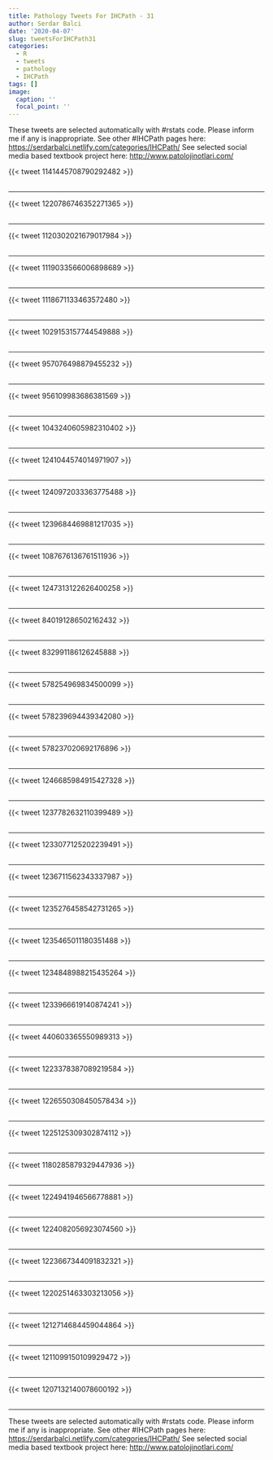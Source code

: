 ```yaml
---
title: Pathology Tweets For IHCPath - 31
author: Serdar Balci
date: '2020-04-07'
slug: tweetsForIHCPath31
categories:
  - R
  - tweets
  - pathology
  - IHCPath
tags: []
image:
  caption: ''
  focal_point: ''
---
```



These tweets are selected automatically with #rstats code. Please inform me if any is inappropriate.
See other #IHCPath pages here: https://serdarbalci.netlify.com/categories/IHCPath/ 
See selected social media based textbook project here: http://www.patolojinotlari.com/

{{< tweet 1141445708790292482 >}}
<br>
<br>
<hr>
{{< tweet 1220786746352271365 >}}
<br>
<br>
<hr>
{{< tweet 1120302021679017984 >}}
<br>
<br>
<hr>
{{< tweet 1119033566006898689 >}}
<br>
<br>
<hr>
{{< tweet 1118671133463572480 >}}
<br>
<br>
<hr>
{{< tweet 1029153157744549888 >}}
<br>
<br>
<hr>
{{< tweet 957076498879455232 >}}
<br>
<br>
<hr>
{{< tweet 956109983686381569 >}}
<br>
<br>
<hr>
{{< tweet 1043240605982310402 >}}
<br>
<br>
<hr>
{{< tweet 1241044574014971907 >}}
<br>
<br>
<hr>
{{< tweet 1240972033363775488 >}}
<br>
<br>
<hr>
{{< tweet 1239684469881217035 >}}
<br>
<br>
<hr>
{{< tweet 1087676136761511936 >}}
<br>
<br>
<hr>
{{< tweet 1247313122626400258 >}}
<br>
<br>
<hr>
{{< tweet 840191286502162432 >}}
<br>
<br>
<hr>
{{< tweet 832991186126245888 >}}
<br>
<br>
<hr>
{{< tweet 578254969834500099 >}}
<br>
<br>
<hr>
{{< tweet 578239694439342080 >}}
<br>
<br>
<hr>
{{< tweet 578237020692176896 >}}
<br>
<br>
<hr>
{{< tweet 1246685984915427328 >}}
<br>
<br>
<hr>
{{< tweet 1237782632110399489 >}}
<br>
<br>
<hr>
{{< tweet 1233077125202239491 >}}
<br>
<br>
<hr>
{{< tweet 1236711562343337987 >}}
<br>
<br>
<hr>
{{< tweet 1235276458542731265 >}}
<br>
<br>
<hr>
{{< tweet 1235465011180351488 >}}
<br>
<br>
<hr>
{{< tweet 1234848988215435264 >}}
<br>
<br>
<hr>
{{< tweet 1233966619140874241 >}}
<br>
<br>
<hr>
{{< tweet 440603365550989313 >}}
<br>
<br>
<hr>
{{< tweet 1223378387089219584 >}}
<br>
<br>
<hr>
{{< tweet 1226550308450578434 >}}
<br>
<br>
<hr>
{{< tweet 1225125309302874112 >}}
<br>
<br>
<hr>
{{< tweet 1180285879329447936 >}}
<br>
<br>
<hr>
{{< tweet 1224941946566778881 >}}
<br>
<br>
<hr>
{{< tweet 1224082056923074560 >}}
<br>
<br>
<hr>
{{< tweet 1223667344091832321 >}}
<br>
<br>
<hr>
{{< tweet 1220251463303213056 >}}
<br>
<br>
<hr>
{{< tweet 1212714684459044864 >}}
<br>
<br>
<hr>
{{< tweet 1211099150109929472 >}}
<br>
<br>
<hr>
{{< tweet 1207132140078600192 >}}
<br>
<br>
<hr>


These tweets are selected automatically with #rstats code. Please inform me if any is inappropriate.
See other #IHCPath pages here: https://serdarbalci.netlify.com/categories/IHCPath/ 
See selected social media based textbook project here: http://www.patolojinotlari.com/
